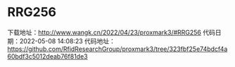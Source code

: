 # RRG256
下载地址：http://www.wangk.cn/2022/04/23/proxmark3/#RRG256
代码日期：2022-05-08 14:08:23
代码地址：https://github.com/RfidResearchGroup/proxmark3/tree/323fbf25e74bdcf4a60bdf3c5012deab76f81de3
